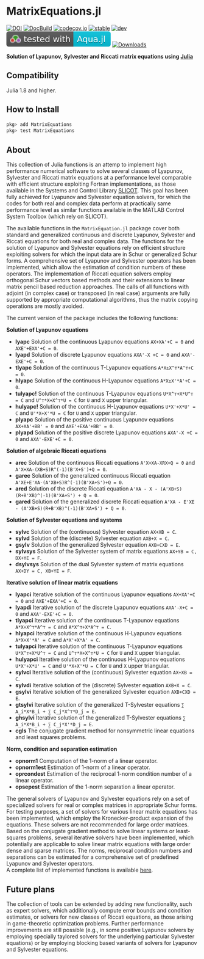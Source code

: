# MatrixEquations.jl

[![DOI](https://zenodo.org/badge/DOI/10.5281/zenodo.3556867.svg)](https://doi.org/10.5281/zenodo.3556867)
[![DocBuild](https://github.com/andreasvarga/MatrixEquations.jl/workflows/CI/badge.svg)](https://github.com/andreasvarga/MatrixEquations.jl/actions)
[![codecov.io](https://codecov.io/gh/andreasvarga/MatrixEquations.jl/coverage.svg?branch=master)](https://codecov.io/gh/andreasvarga/MatrixEquations.jl?branch=master)
[![stable](https://img.shields.io/badge/docs-stable-blue.svg)](https://andreasvarga.github.io/MatrixEquations.jl/stable/)
[![dev](https://img.shields.io/badge/docs-dev-blue.svg)](https://andreasvarga.github.io/MatrixEquations.jl/dev/)
[![Aqua QA](https://raw.githubusercontent.com/JuliaTesting/Aqua.jl/master/badge.svg)](https://github.com/JuliaTesting/Aqua.jl) 
[![Downloads](https://img.shields.io/badge/dynamic/json?url=http%3A%2F%2Fjuliapkgstats.com%2Fapi%2Fv1%2Fmonthly_downloads%2FMatrixEquations&query=total_requests&suffix=%2Fmonth&label=Downloads)](http://juliapkgstats.com/pkg/MatrixEquations)

**Solution of Lyapunov, Sylvester and Riccati matrix equations using [Julia](http://julialang.org)**

## Compatibility

Julia 1.8 and higher.

## How to Install

````Julia
pkg> add MatrixEquations
pkg> test MatrixEquations
````

## About

This collection of Julia functions is an attemp to implement high performance
numerical software to solve several classes of Lyapunov, Sylvester and Riccati matrix equations
at a performance level comparable with efficient structure exploiting Fortran implementations, as those available in the Systems and Control Library [SLICOT](https://github.com/SLICOT).
This goal has been fully achieved for Lyapunov and Sylvester equation solvers, for which the
codes for both real and complex data perform at practically same performance level as similar functions available in
the MATLAB Control System Toolbox (which rely on SLICOT).

The available functions in the `MatrixEquation.jl` package cover both standard
and generalized continuous and discrete Lyapunov, Sylvester and Riccati equations for both real and complex data. The functions for the solution of Lyapunov and Sylvester equations rely on efficient structure
exploiting solvers for which the input data are in Schur or generalized Schur forms. A comprehensive set of Lyapunov and Sylvester operators has been implemented, which allow the estimation of condition numbers of these operators. The implementation of Riccati equation solvers employ orthogonal Schur vectors
based methods and their extensions to linear matrix pencil based reduction approaches. The calls of all functions with adjoint (in complex case) or transposed (in real case) arguments are fully supported by appropriate computational algorithms, thus the matrix copying operations are mostly avoided.

The current version of the package includes the following functions:

**Solution of Lyapunov equations**

* **lyapc**   Solution of the continuous Lyapunov equations `AX+XA'+C = 0` and `AXE'+EXA'+C = 0`.
* **lyapd**  Solution of discrete Lyapunov equations `AXA'-X +C = 0` and `AXA'-EXE'+C = 0`.
* **tlyapc** Solution of the continuous T-Lyapunov equations `A*X±X^⊤*A^⊤+C = 0`.
* **hlyapc** Solution of the continuous H-Lyapunov equations `A*X±X'*A'+C = 0`.
* **tulyapc!** Solution of the continuous T-Lyapunov equations `U*X^⊤+X*U^⊤ = C` and `U^⊤*X+X^⊤*U = C` for `U` and `X` upper triangular.
* **hulyapc!** Solution of the continuous H-Lyapunov equations `U*X'+X*U' = C` and `U'*X+X'*U = C` for `U` and `X` upper triangular.
* **plyapc**  Solution of the positive continuous Lyapunov equations `AX+XA'+BB' = 0` and `AXE'+EXA'+BB' = 0`.
* **plyapd**  Solution of the positive discrete Lyapunov equations `AXA'-X +C = 0` and `AXA'-EXE'+C = 0`.

 **Solution of algebraic  Riccati equations**

* **arec**  Solution of the continuous Riccati equations `A'X+XA-XRX+Q = 0` and
 `A'X+XA-(XB+S)R^(-1)(B'X+S')+Q = 0`.
* **garec** Solution of the generalized continuous Riccati equation
 `A'XE+E'XA-(A'XB+S)R^(-1)(B'XA+S')+Q = 0`.
* **ared** Solution of the discrete Riccati equation
 `A'XA - X - (A'XB+S)(R+B'XB)^(-1)(B'XA+S') + Q = 0`.
* **gared**  Solution of the generalized discrete Riccati equation
 `A'XA - E'XE - (A'XB+S)(R+B'XB)^(-1)(B'XA+S') + Q = 0`.

 **Solution of Sylvester equations and systems**

* **sylvc** Solution of the (continuous) Sylvester equation `AX+XB = C`.
* **sylvd** Solution of the (discrete) Sylvester equation `AXB+X = C`.
* **gsylv** Solution of the generalized Sylvester equation `AXB+CXD = E`.
* **sylvsys** Solution of the Sylvester system of matrix equations `AX+YB = C, DX+YE = F`.
* **dsylvsys** Solution of the dual Sylvester system of matrix equations `AX+DY = C, XB+YE = F`.

**Iterative solution of linear matrix equations**

* **lyapci** Iterative solution of the continuous Lyapunov equations `AX+XA'+C = 0` and `AXE'+EXA'+C = 0`.
* **lyapdi**  Iterative solution of the discrete Lyapunov equations `AXA'-X+C = 0` and `AXA'-EXE'+C = 0`.
* **tlyapci** Iterative solution of the continuous T-Lyapunov equations `A*X+X^⊤*A^⊤ = C` and `A*X^⊤+X*A^⊤ = C`.
* **hlyapci** Iterative solution of the continuous H-Lyapunov equations `A*X+X'*A' = C` and `A*X'+X*A' = C`.
* **tulyapci** Iterative solution of the continuous T-Lyapunov equations `U*X^⊤+X*U^⊤ = C` and `U^⊤*X+X^⊤*U = C` for `U` and `X` upper triangular.
* **hulyapci** Iterative solution of the continuous H-Lyapunov equations `U*X'+X*U' = C` and `U'*X+X'*U = C` for `U` and `X` upper triangular.
* **sylvci** Iterative solution of the (continuous) Sylvester equation `AX+XB = C`.
* **sylvdi** Iterative solution of the (discrete) Sylvester equation `AXB+X = C`.
* **gsylvi** Iterative solution of the generalized Sylvester equation `AXB+CXD = E`.
* **gtsylvi** Iterative solution of the generalized T-Sylvester equations `∑ A_i*X*B_i + ∑ C_j*X^⊤*D_j = E`.
* **ghsylvi** Iterative solution of the generalized T-Sylvester equations `∑ A_i*X*B_i + ∑ C_j*X'*D_j = E`.
* **cgls** The conjugate gradient method for nonsymmetric linear equations and least squares problems.

**Norm, condition and separation estimation**

* **opnorm1**  Computation of the 1-norm of a linear operator.
* **opnorm1est** Estimation of 1-norm of a linear operator.
* **oprcondest** Estimation of the reciprocal 1-norm condition number of a linear operator.
* **opsepest** Estimation of the 1-norm separation a linear operator.

The general solvers of Lyapunov and Sylvester equations rely on a set of specialized solvers for real or complex matrices in appropriate Schur forms. For testing purposes, a set of solvers for various linear matrix equations has been implemented, which employ the Kronecker-product expansion of the equations. These solvers are not recommended for large order matrices. Based on the conjugate gradient method to solve linear systems or least-squares problems, several iterative solvers have been implemented, which potentially are applicable to solve linear matrix equations with large order dense and sparse matrices. The norms, reciprocal condition numbers and separations can be estimated for a comprehensive set of predefined Lyapunov and Sylvester operators.  
A complete list of implemented functions is available [here](https://sites.google.com/view/andreasvarga/home/software/matrix-equations-in-julia).

## Future plans

The collection of tools can be extended by adding new functionality, such as expert solvers, which additionally compute error bounds and condition estimates, or solvers for new classes of Riccati equations, as those arising in game-theoretic optimization problems. Further performance improvements are still possible (e.g., in some positive Lyapunov solvers by employing specially taylored solvers for the underlying particular Sylvester equations) or by employing blocking based variants of solvers for Lyapunov and Sylvester equations.
